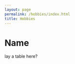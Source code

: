 ```yaml
---
layout: page
permalink: /hobbies/index.html
title: Hobbies
---
```


# Name

lay a table here?

<br>

